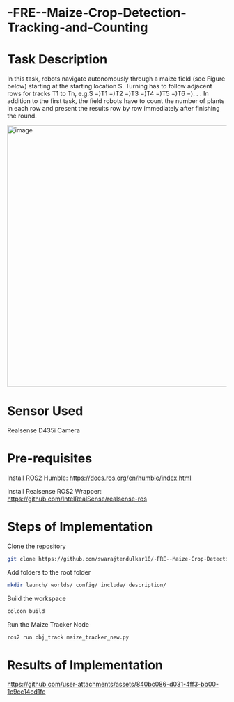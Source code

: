 # -FRE--Maize-Crop-Detection-Tracking-and-Counting
# Task Description
In this task, robots navigate autonomously through a maize field (see Figure below) starting at the starting location S. Turning has to follow adjacent rows for tracks T1 to Tn, e.g.S =)T1 =)T2 =)T3 =)T4 =)T5 =)T6 =). . . In addition to the first task, the field robots have to count the number of plants in each row and present the results row by row immediately after finishing the round.

<img width="600" height="600" alt="image" src="https://github.com/user-attachments/assets/b82767b5-af75-4065-8443-f3beb99a8842" />

# Sensor Used
Realsense D435i Camera

# Pre-requisites
Install ROS2 Humble: https://docs.ros.org/en/humble/index.html

Install Realsense ROS2 Wrapper: https://github.com/IntelRealSense/realsense-ros

# Steps of Implementation
Clone the repository
```bash
git clone https://github.com/swarajtendulkar10/-FRE--Maize-Crop-Detection-Tracking-and-Counting.git
```
Add folders to the root folder
```bash
mkdir launch/ worlds/ config/ include/ description/
```
Build the workspace
```bash
colcon build
```
Run the Maize Tracker Node
```bash
ros2 run obj_track maize_tracker_new.py 
```
# Results of Implementation


https://github.com/user-attachments/assets/840bc086-d031-4ff3-bb00-1c9cc14cd1fe




